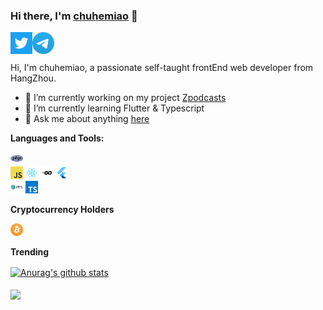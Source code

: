 ### Hi there, I'm [chuhemiao](https://www.idiot6.com)  👋

<a href="https://twitter.com/delokkkk">
  <img align="left" alt="chuhemiao | Twitter" width="35px" src="https://raw.githubusercontent.com/chuhemiao/chuhemiao/master/assets/twitter.svg" />
</a>

<a href="https://t.me/kkdelos">
  <img align="left" alt="chuhemiao | telegram" width="35px" src="https://raw.githubusercontent.com/chuhemiao/chuhemiao/master/assets/telegram.svg" />
</a>

<br />
<br />


Hi, I'm chuhemiao, a passionate self-taught frontEnd web developer from HangZhou.

- 🔭 I’m currently working on my project [Zpodcasts](https://wiki.zpodcasts.com/)
- 🌱 I’m currently learning Flutter & Typescript
- 💬 Ask me about anything [here](https://www.idiot6.com/about/)

**Languages and Tools:**  

<code><img height="20" src="https://raw.githubusercontent.com/github/explore/80688e429a7d4ef2fca1e82350fe8e3517d3494d/topics/php/php.png"></code>  
<code><img height="20" src="https://raw.githubusercontent.com/github/explore/80688e429a7d4ef2fca1e82350fe8e3517d3494d/topics/javascript/javascript.png"></code>
<code><img height="20" src="https://raw.githubusercontent.com/github/explore/80688e429a7d4ef2fca1e82350fe8e3517d3494d/topics/react/react.png"></code>
<code><img height="20" src="https://raw.githubusercontent.com/github/explore/5c058a388828bb5fde0bcafd4bc867b5bb3f26f3/topics/go/go.png"></code>
<code><img height="20" src="https://raw.githubusercontent.com/github/explore/80688e429a7d4ef2fca1e82350fe8e3517d3494d/topics/flutter/flutter.png"></code>  
<code><img height="20" src="https://raw.githubusercontent.com/github/explore/80688e429a7d4ef2fca1e82350fe8e3517d3494d/topics/ipfs/ipfs.png"></code> 
<code><img height="20" src="https://raw.githubusercontent.com/github/explore/80688e429a7d4ef2fca1e82350fe8e3517d3494d/topics/typescript/typescript.png"></code> 

**Cryptocurrency Holders**  

<code><img height="20" src="https://raw.githubusercontent.com/github/explore/80688e429a7d4ef2fca1e82350fe8e3517d3494d/topics/bitcoin/bitcoin.png"></code>  

**Trending**  

<a href="https://github.com/chuhemiao/chuhemiao">
  <img align="center" src="https://github-readme-stats.chuhemiao.vercel.app/api?username=chuhemiao&show_icons=true&include_all_commits=true&theme=radical&&count_private=true" alt="Anurag's github stats" />
</a>

<br/>
<br/>

<a href="https://github.com/chuhemiao/chuhemiao">
  <img align="center" src="https://github-readme-stats.chuhemiao.vercel.app/api/top-langs/?username=chuhemiao&layout=compact&theme=radical" />
</a>